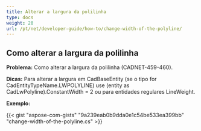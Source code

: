 ```yaml
---
title: Alterar a largura da polilinha
type: docs
weight: 20
url: /pt/net/developer-guide/how-to/change-width-of-the-polyline/
---
```


## **Como alterar a largura da polilinha**

**Problema:** Como alterar a largura da polilinha (CADNET-459-460).

**Dicas:** Para alterar a largura em CadBaseEntity (se o tipo for CadEntityTypeName.LWPOLYLINE) use (entity as CadLwPolyline).ConstantWidth = 2 ou para entidades regulares LineWeight.

**Exemplo:**

{{< gist "aspose-com-gists" "9a239eab0b9dda0e1c54be533ea399bb" "change-width-of-the-polyline.cs" >}}
